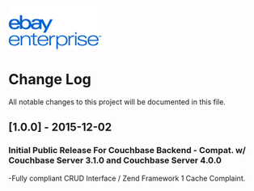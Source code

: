 ![eBay logo](docs/static/logo-vert.png)

# Change Log
All notable changes to this project will be documented in this file.

## [1.0.0] - 2015-12-02
### Initial Public Release For Couchbase Backend - Compat. w/ Couchbase Server 3.1.0 and Couchbase Server 4.0.0
-Fully compliant CRUD Interface / Zend Framework 1 Cache Complaint.
 
